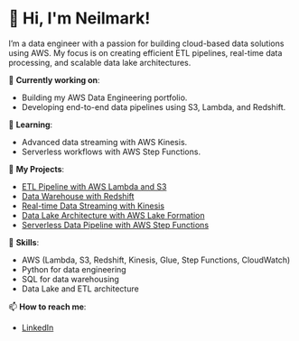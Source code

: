 # 👋 Hi, I'm Neilmark!
I’m a data engineer with a passion for building cloud-based data solutions using AWS. My focus is on creating efficient ETL pipelines, real-time data processing, and scalable data lake architectures.

🔭 **Currently working on**:
- Building my AWS Data Engineering portfolio.
- Developing end-to-end data pipelines using S3, Lambda, and Redshift.

🌱 **Learning**:
- Advanced data streaming with AWS Kinesis.
- Serverless workflows with AWS Step Functions.

🚀 **My Projects**:
- [ETL Pipeline with AWS Lambda and S3](#)
- [Data Warehouse with Redshift](#)
- [Real-time Data Streaming with Kinesis](#)
- [Data Lake Architecture with AWS Lake Formation](#)
- [Serverless Data Pipeline with AWS Step Functions](#)

💼 **Skills**:
- AWS (Lambda, S3, Redshift, Kinesis, Glue, Step Functions, CloudWatch)
- Python for data engineering
- SQL for data warehousing
- Data Lake and ETL architecture

📫 **How to reach me**:
- [LinkedIn](https://www.linkedin.com/in/zoletanm)
